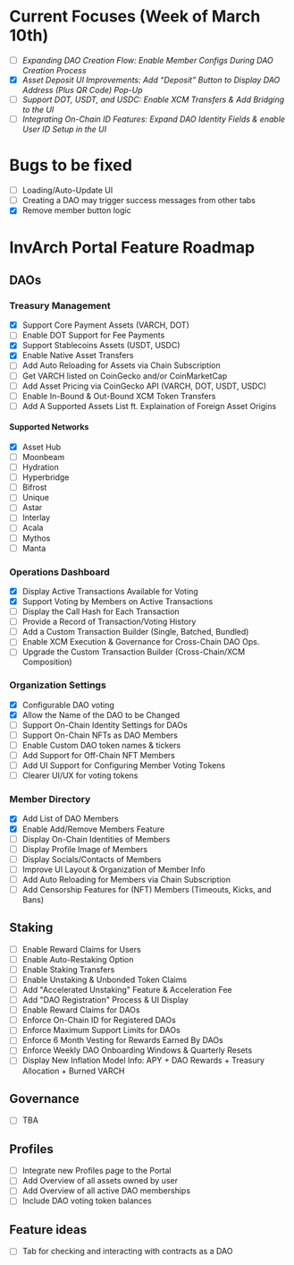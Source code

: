 # Current Focuses (Week of March 10th)
- [ ] *Expanding DAO Creation Flow: Enable Member Configs During DAO Creation Process*
- [X] *Asset Deposit UI Improvements: Add “Deposit” Button to Display DAO Address (Plus QR Code) Pop-Up*
- [ ] *Support DOT, USDT, and USDC: Enable XCM Transfers & Add Bridging to the UI*
- [ ] *Integrating On-Chain ID Features: Expand DAO Identity Fields & enable User ID Setup in the UI*

# Bugs to be fixed
- [ ] Loading/Auto-Update UI
- [ ] Creating a DAO may trigger success messages from other tabs
- [X] Remove member button logic

# InvArch Portal Feature Roadmap
## DAOs
### Treasury Management
- [X] Support Core Payment Assets (VARCH, DOT)
- [ ] Enable DOT Support for Fee Payments
- [X] Support Stablecoins Assets (USDT, USDC)
- [X] Enable Native Asset Transfers
- [ ] Add Auto Reloading for Assets via Chain Subscription
- [ ] Get VARCH listed on CoinGecko and/or CoinMarketCap
- [ ] Add Asset Pricing via CoinGecko API (VARCH, DOT, USDT, USDC)
- [ ] Enable In-Bound & Out-Bound XCM Token Transfers
- [ ] Add A Supported Assets List ft. Explaination of Foreign Asset Origins
#### Supported Networks
- [X] Asset Hub
- [ ] Moonbeam
- [ ] Hydration
- [ ] Hyperbridge
- [ ] Bifrost
- [ ] Unique
- [ ] Astar
- [ ] Interlay
- [ ] Acala
- [ ] Mythos
- [ ] Manta

### Operations Dashboard
- [X] Display Active Transactions Available for Voting
- [X] Support Voting by Members on Active Transactions
- [ ] Display the Call Hash for Each Transaction
- [ ] Provide a Record of Transaction/Voting History
- [ ] Add a Custom Transaction Builder (Single, Batched, Bundled)
- [ ] Enable XCM Execution & Governance for Cross-Chain DAO Ops.
- [ ] Upgrade the Custom Transaction Builder (Cross-Chain/XCM Composition)

### Organization Settings
- [X] Configurable DAO voting
- [X] Allow the Name of the DAO to be Changed
- [ ] Support On-Chain Identity Settings for DAOs
- [ ] Support On-Chain NFTs as DAO Members
- [ ] Enable Custom DAO token names & tickers
- [ ] Add Support for Off-Chain NFT Members
- [ ] Add UI Support for Configuring Member Voting Tokens
- [ ] Clearer UI/UX for voting tokens

### Member Directory
- [X] Add List of DAO Members
- [X] Enable Add/Remove Members Feature
- [ ] Display On-Chain Identities of Members
- [ ] Display Profile Image of Members
- [ ] Display Socials/Contacts of Members
- [ ] Improve UI Layout & Organization of Member Info
- [ ] Add Auto Reloading for Members via Chain Subscription
- [ ] Add Censorship Features for (NFT) Members (Timeouts, Kicks, and Bans)

## Staking
- [ ] Enable Reward Claims for Users
- [ ] Enable Auto-Restaking Option
- [ ] Enable Staking Transfers
- [ ] Enable Unstaking & Unbonded Token Claims
- [ ] Add "Accelerated Unstaking" Feature & Acceleration Fee
- [ ] Add "DAO Registration" Process & UI Display
- [ ] Enable Reward Claims for DAOs
- [ ] Enforce On-Chain ID for Registered DAOs
- [ ] Enforce Maximum Support Limits for DAOs
- [ ] Enforce 6 Month Vesting for Rewards Earned By DAOs
- [ ] Enforce Weekly DAO Onboarding Windows & Quarterly Resets
- [ ] Display New Inflation Model Info: APY + DAO Rewards + Treasury Allocation + Burned VARCH

## Governance
- [ ] TBA

## Profiles
- [ ] Integrate new Profiles page to the Portal
- [ ] Add Overview of all assets owned by user
- [ ] Add Overview of all active DAO memberships
- [ ] Include DAO voting token balances

## Feature ideas
- [ ] Tab for checking and interacting with contracts as a DAO
